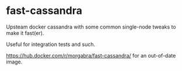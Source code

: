 fast-cassandra
===

Upsteam docker cassandra with some common single-node tweaks to make it fast(er).

Useful for integration tests and such.

https://hub.docker.com/r/morgabra/fast-cassandra/ for an out-of-date image.
